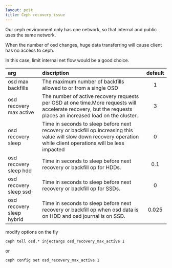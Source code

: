 ```yaml
---
layout: post
title: Ceph recovery issue
---
```


Our ceph environment only has one network, so that internal and public uses the same network. 

When the number of osd changes, huge data transferring will cause client has no access to ceph. 

In this case, limit internal net flow would be a good choice.


| arg                       | discription                                                            | default  |
| :------------------------ | :--------------------------------------------------------------------- | :------: |
| osd max backfills         | The maximum number of backfills allowed to or from a single OSD        |    1     |
| osd recovery max active   | The number of active recovery requests per OSD at one time.More requests will accelerate recovery, but the requests places an increased load on the cluster. | 3 |
| osd recovery sleep        | Time in seconds to sleep before next recovery or backfill op.Increasing this value will slow down recovery operation while client operations will be less impacted | 0 |
| osd recovery sleep hdd    | Time in seconds to sleep before next recovery or backfill op for HDDs. |    0.1   |
| osd recovery sleep ssd    | Time in seconds to sleep before next recovery or backfill op for SSDs. |    0     |
| osd recovery sleep hybrid | Time in seconds to sleep before next recovery or backfill op when osd data is on HDD and osd journal is on SSD. | 0.025 |

modify options on the fly

`ceph tell osd.* injectargs osd_recovery_max_active 1`

or

`ceph config set osd_recovery_max_active 1`
